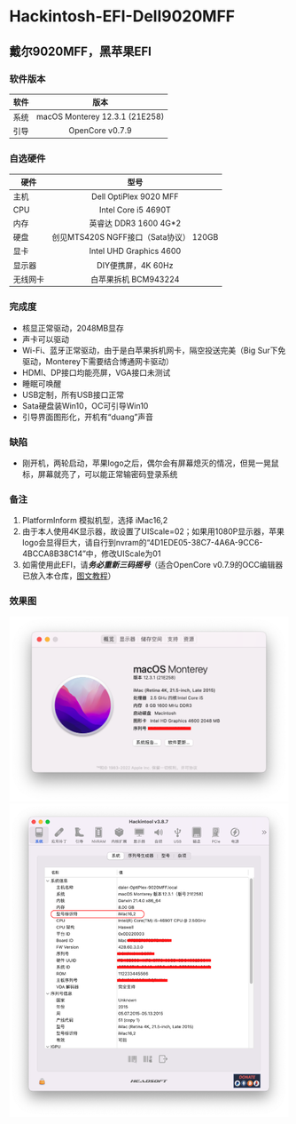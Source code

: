 # Hackintosh-EFI-Dell9020MFF
## 戴尔9020MFF，黑苹果EFI

### 软件版本
| 软件 | 版本 |
| --- | :--: |
| 系统 | macOS Monterey 12.3.1 (21E258) |
| 引导 | OpenCore v0.7.9 |

### 自选硬件
|   硬件    |   型号  |
| -------- | :----: |
| 主机 | Dell OptiPlex 9020 MFF |
| CPU | Intel Core i5 4690T |
| 内存 | 英睿达 DDR3 1600 4G*2 |
| 硬盘 | 创见MTS420S NGFF接口（Sata协议） 120GB |
| 显卡 | Intel UHD Graphics 4600 |
| 显示器 | DIY便携屏，4K 60Hz |
| 无线网卡 | 白苹果拆机 BCM943224 |

### 完成度
+ 核显正常驱动，2048MB显存
+ 声卡可以驱动
+ Wi-Fi、蓝牙正常驱动，由于是白苹果拆机网卡，隔空投送完美（Big Sur下免驱动，Monterey下需要结合博通网卡驱动）
+ HDMI、DP接口均能亮屏，VGA接口未测试
+ 睡眠可唤醒
+ USB定制，所有USB接口正常
+ Sata硬盘装Win10，OC可引导Win10
+ 引导界面图形化，开机有“duang”声音

### 缺陷
+ 刚开机，两轮启动，苹果logo之后，偶尔会有屏幕熄灭的情况，但晃一晃鼠标，屏幕就亮了，可以能正常输密码登录系统

### 备注
1. PlatformInform 模拟机型，选择 iMac16,2
2. 由于本人使用4K显示器，故设置了UIScale=02；如果用1080P显示器，苹果logo会显得巨大，请自行到nvram的“4D1EDE05-38C7-4A6A-9CC6-4BCCA8B38C14”中，修改UIScale为01
3. 如需使用此EFI，请***务必重新三码摇号***（适合OpenCore v0.7.9的OCC编辑器已放入本仓库，[图文教程](https://blog.csdn.net/xuanxue11/article/details/107873835)）

### 效果图
![关于本机.png](https://github.com/demon3434/Hackintosh-EFI-Dell9020MFF/blob/main/OpenCore%20v0.7.9%20%26%20macOS%20Monterey%2012.3.1%20(21E258)/1.%E5%85%B3%E4%BA%8E%E6%9C%AC%E6%9C%BA.png "关于本机")
![Hackintool系统信息.png](https://github.com/demon3434/Hackintosh-EFI-Dell9020MFF/blob/main/OpenCore%20v0.7.9%20%26%20macOS%20Monterey%2012.3.1%20(21E258)/2.Hackintool%E7%B3%BB%E7%BB%9F%E4%BF%A1%E6%81%AF.png "Hackintool系统信息")
